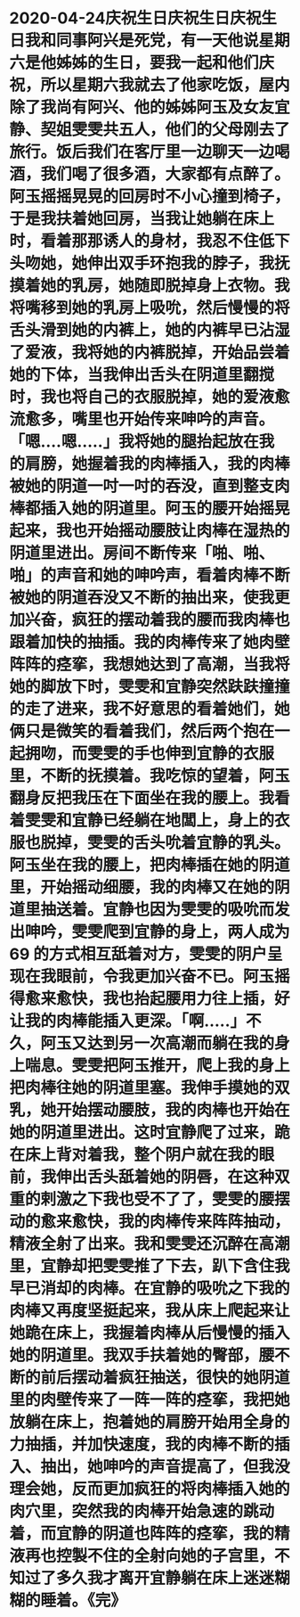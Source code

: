 # 2020-04-24庆祝生日庆祝生日庆祝生日我和同事阿兴是死党，有一天他说星期六是他姊姊的生日，要我一起和他们庆祝，所以星期六我就去了他家吃饭，屋内除了我尚有阿兴、他的姊姊阿玉及女友宜静、契姐雯雯共五人，他们的父母刚去了旅行。饭后我们在客厅里一边聊天一边喝酒，我们喝了很多酒，大家都有点醉了。阿玉摇摇晃晃的回房时不小心撞到椅子，于是我扶着她回房，当我让她躺在床上时，看着那那诱人的身材，我忍不住低下头吻她，她伸出双手环抱我的脖子，我抚摸着她的乳房，她随即脱掉身上衣物。我将嘴移到她的乳房上吸吮，然后慢慢的将舌头滑到她的内裤上，她的内裤早已沾湿了爱液，我将她的内裤脱掉，开始品尝着她的下体，当我伸出舌头在阴道里翻搅时，我也将自己的衣服脱掉，她的爱液愈流愈多，嘴里也开始传来呻吟的声音。「嗯….嗯…..」我将她的腿抬起放在我的肩膀，她握着我的肉棒插入，我的肉棒被她的阴道一吋一吋的吞没，直到整支肉棒都插入她的阴道里。阿玉的腰开始摇晃起来，我也开始摇动腰肢让肉棒在湿热的阴道里进出。房间不断传来「啪、啪、啪」的声音和她的呻吟声，看着肉棒不断被她的阴道吞没又不断的抽出来，使我更加兴奋，疯狂的摆动着我的腰而我肉棒也跟着加快的抽插。我的肉棒传来了她肉壁阵阵的痉挛，我想她达到了高潮，当我将她的脚放下时，雯雯和宜静突然趺趺撞撞的走了进来，我不好意思的看着她们，她俩只是微笑的看着我们，然后两个抱在一起拥吻，而雯雯的手也伸到宜静的衣服里，不断的抚摸着。我吃惊的望着，阿玉翻身反把我压在下面坐在我的腰上。我看着雯雯和宜静已经躺在地闆上，身上的衣服也脱掉，雯雯的舌头吮着宜静的乳头。阿玉坐在我的腰上，把肉棒插在她的阴道里，开始摇动细腰，我的肉棒又在她的阴道里抽送着。宜静也因为雯雯的吸吮而发出呻吟，雯雯爬到宜静的身上，两人成为 69 的方式相互舐着对方，雯雯的阴户呈现在我眼前，令我更加兴奋不已。阿玉摇得愈来愈快，我也抬起腰用力往上插，好让我的肉棒能插入更深。「啊…..」不久，阿玉又达到另一次高潮而躺在我的身上喘息。雯雯把阿玉推开，爬上我的身上把肉棒往她的阴道里塞。我伸手摸她的双乳，她开始摆动腰肢，我的肉棒也开始在她的阴道里进出。这时宜静爬了过来，跪在床上背对着我，整个阴户就在我的眼前，我伸出舌头舐着她的阴唇，在这种双重的剌激之下我也受不了了，雯雯的腰摆动的愈来愈快，我的肉棒传来阵阵抽动，精液全射了出来。我和雯雯还沉醉在高潮里，宜静却把雯雯推了下去，趴下含住我早已消却的肉棒。在宜静的吸吮之下我的肉棒又再度坚挺起来，我从床上爬起来让她跪在床上，我握着肉棒从后慢慢的插入她的阴道里。我双手扶着她的臀部，腰不断的前后摆动着疯狂抽送，很快的她阴道里的肉壁传来了一阵一阵的痉挛，我把她放躺在床上，抱着她的肩膀开始用全身的力抽插，并加快速度，我的肉棒不断的插入、抽出，她呻吟的声音提高了，但我没理会她，反而更加疯狂的将肉棒插入她的肉穴里，突然我的肉棒开始急速的跳动着，而宜静的阴道也阵阵的痉挛，我的精液再也控製不住的全射向她的子宫里，不知过了多久我才离开宜静躺在床上迷迷糊糊的睡着。《完》